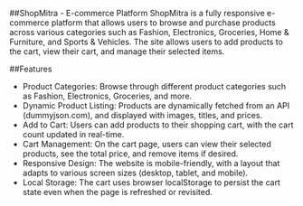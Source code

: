 ##ShopMitra - E-commerce Platform
ShopMitra is a fully responsive e-commerce platform that allows users to browse and purchase products across various categories such as Fashion,
Electronics, Groceries, Home & Furniture, and Sports & Vehicles. The site allows users to add products to the cart, view their cart, and manage their selected items.

##Features
- Product Categories: Browse through different product categories such as Fashion, Electronics, Groceries, and more.
- Dynamic Product Listing: Products are dynamically fetched from an API (dummyjson.com), and displayed with images, titles, and prices.
- Add to Cart: Users can add products to their shopping cart, with the cart count updated in real-time.
- Cart Management: On the cart page, users can view their selected products, see the total price, and remove items if desired.
- Responsive Design: The website is mobile-friendly, with a layout that adapts to various screen sizes (desktop, tablet, and mobile).
- Local Storage: The cart uses browser localStorage to persist the cart state even when the page is refreshed or revisited.
